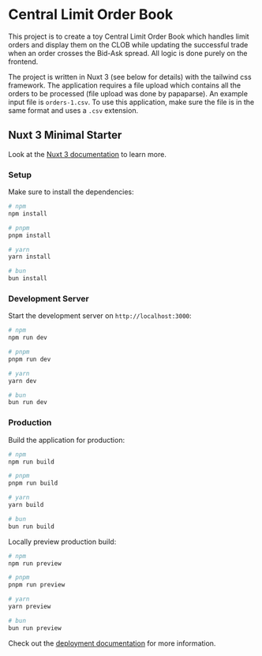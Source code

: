 # Central Limit Order Book

This project is to create a toy Central Limit Order Book which handles limit orders and display them on the CLOB while updating the successful trade when an order crosses the Bid-Ask spread. All logic is done purely on the frontend.

The project is written in Nuxt 3 (see below for details) with the tailwind css framework. The application requires a file upload which contains all the orders to be processed (file upload was done by papaparse). An example input file is `orders-1.csv`. To use this application, make sure the file is in the same format and uses a `.csv` extension.

## Nuxt 3 Minimal Starter

Look at the [Nuxt 3 documentation](https://nuxt.com/docs/getting-started/introduction) to learn more.

### Setup

Make sure to install the dependencies:

```bash
# npm
npm install

# pnpm
pnpm install

# yarn
yarn install

# bun
bun install
```

### Development Server

Start the development server on `http://localhost:3000`:

```bash
# npm
npm run dev

# pnpm
pnpm run dev

# yarn
yarn dev

# bun
bun run dev
```

### Production

Build the application for production:

```bash
# npm
npm run build

# pnpm
pnpm run build

# yarn
yarn build

# bun
bun run build
```

Locally preview production build:

```bash
# npm
npm run preview

# pnpm
pnpm run preview

# yarn
yarn preview

# bun
bun run preview
```

Check out the [deployment documentation](https://nuxt.com/docs/getting-started/deployment) for more information.

